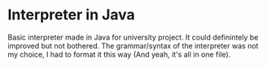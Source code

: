 # Interpreter in Java

Basic interpreter made in Java for university project.
It could definintely be improved but not bothered. The grammar/syntax of the interpreter was not my choice, I had to format it this way (And yeah, it's all in one file).
